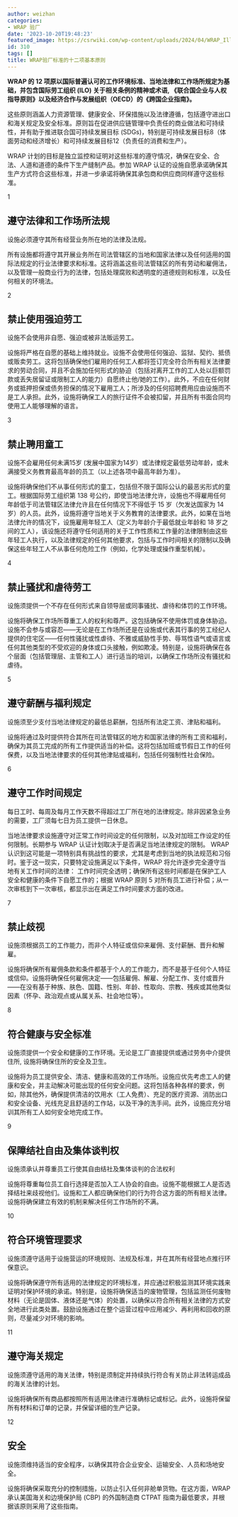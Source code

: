 ```yaml
---
author: weizhan
categories:
- WRAP 验厂
date: '2023-10-20T19:48:23'
featured_image: https://csrwiki.com/wp-content/uploads/2024/04/WRAP_Illustration_12Principles.svg
id: 310
tags: []
title: WRAP验厂标准的十二项基本原则
---
```


**WRAP 的 12 项原以国际普遍认可的工作环境标准、当地法律和工作场所规定为基础，并包含国际劳工组织 (ILO) 关于相关条例的精神或术语,
《联合国企业与人权指导原则》以及经济合作与发展组织（OECD）的《跨国企业指南》。**

这些原则涵盖人力资源管理、健康安全、环保措施以及法律遵循，包括遵守进出口和海关规定及安全标准。原则旨在促进供应链管理中负责任的商业做法和可持续性，并有助于推进联合国可持续发展目标
(SDGs)，特别是可持续发展目标8（体面劳动和经济增长）和可持续发展目标12（负责任的消费和生产）。

WRAP 计划的目标是独立监控和证明对这些标准的遵守情况，确保在安全、合法、人道和道德的条件下生产缝制产品。参加 WRAP
认证的设施自愿承诺确保其生产方式符合这些标准，并进一步承诺将确保其承包商和供应商同样遵守这些标准。

1

## 遵守法律和工作场所法规

设施必须遵守其所有经营业务所在地的法律及法规。

所有设施都将遵守其开展业务所在司法管辖区的当地和国家法律以及任何适用的国际法规定的行业法律要求和标准。这将涵盖这些司法管辖区的所有劳动和雇佣法，以及管理一般商业行为的法律，包括处理腐败和透明度的道德规则和标准，以及任何相关的环境法。

2

## 禁止使用强迫劳工

设施不会使用非自愿、强迫或被非法贩运劳工。

设施将严格在自愿的基础上维持就业。设施不会使用任何强迫、监狱、契约、抵债或贩卖劳工。这将包括确保他们雇用的任何工人都将签订完全符合所有相关法律要求的劳动合同，并且不会施加任何形式的胁迫（包括对离开工作的工人处以巨额罚款或丢失居留证或限制工人的能力）自愿终止他/她的工作）。此外，不应在任何财务或抵押担保或债务担保的情况下雇用工人；所涉及的任何招聘费用应由设施而不是工人承担。此外，设施将确保工人的旅行证件不会被扣留，并且所有书面合同均使用工人能够理解的语言。

3

## 禁止聘用童工

设施不会雇用任何未满15岁 (发展中国家为14岁）或法律规定最低劳动年龄，或未满接受义务教育最高年龄的员工（以上述各项中最高年龄为准）。

设施将确保他们不从事任何形式的童工，包括但不限于国际公认的最恶劣形式的童工。根据国际劳工组织第 138
号公约，即使当地法律允许，设施也不得雇用任何年龄低于司法管辖区法律允许且在任何情况下不得低于 15 岁（欠发达国家为 14
岁）的人员。此外，设施将遵守当地关于义务教育的法律要求。此外，如果在当地法律允许的情况下，设施雇用年轻工人（定义为年龄介于最低就业年龄和 18
岁之间的工人），该设施还将遵守任何适用的关于工作性质和工作量的法律限制由这些年轻工人执行，以及法律规定的任何其他要求，包括与工作时间相关的限制以及确保这些年轻工人不从事任何危险工作（例如，化学处理或操作重型机械）。

4

## 禁止骚扰和虐待劳工

设施须提供一个不存在任何形式来自领导层或同事骚扰、虐待和体罚的工作环境。

设施将确保工作场所尊重工人的权利和尊严。这包括确保不使用体罚或身体胁迫。设施不会参与或容忍——无论是在工作场所还是在设施或代表其行事的劳工经纪人提供的住宅区——任何性骚扰或性虐待、不雅或威胁性手势、辱骂性语气或语言或任何其他类型的不受欢迎的身体或口头接触，例如欺凌。特别是，设施将确保在各个层面（包括管理层、主管和工人）进行适当的培训，以确保工作场所没有骚扰和虐待。

5

## 遵守薪酬与福利规定

设施须至少支付当地法律规定的最低总薪酬，包括所有法定工资、津贴和福利。

设施将通过及时提供符合其所在司法管辖区的地方和国家法律的所有工资和福利，确保为其员工完成的所有工作提供适当的补偿。这将包括加班或节假日工作的任何保费，以及当地法律要求的任何其他津贴或福利，包括任何强制性社会保险。

6

## 遵守工作时间规定

每日工时、每周及每月工作天数不得超过工厂所在地的法律规定。除非因紧急业务的需要，工厂须每七日为员工提供一日休息。

当地法律要求设施遵守对正常工作时间设定的任何限制，以及对加班工作设定的任何限制。长期参与 WRAP 认证计划取决于是否满足当地法律规定的限制。 WRAP
认识到这可能是一项特别具有挑战性的要求，尤其是考虑到当地的执法规范和习俗时。鉴于这一现实，只要特定设施满足以下条件，WRAP
将允许逐步完全遵守当地有关工作时间的法律： 工作时间完全透明；确保所有这些时间都是在保护工人安全和健康的条件下自愿工作的；根据 WRAP 原则 5
对所有员工进行补偿；从一次审核到下一次审核，都显示出在满足工作时间要求方面的改进。

7

## 禁止歧视

设施须根据员工的工作能力，而非个人特征或信仰来雇佣、支付薪酬、晋升和解雇。

设施将确保所有雇佣条款和条件都基于个人的工作能力，而不是基于任何个人特征或信仰。设施将确保任何雇佣决定——包括雇佣、解雇、分配工作、支付或晋升——在没有基于种族、肤色、国籍、性别、年龄、性取向、宗教、残疾或其他类似因素（怀孕、政治观点或从属关系、社会地位等）。

8

## 符合健康与安全标准

设施须提供一个安全和健康的工作环境。无论是工厂直接提供或通过劳务中介提供住所, 设施将确保住所的安全及卫生。

设施将为员工提供安全、清洁、健康和高效的工作场所。设施应优先考虑工人的健康和安全，并主动解决可能出现的任何安全问题。这将包括各种各样的要求，例如，除其他外，确保提供清洁的饮用水（工人免费）、充足的医疗资源、消防出口和安全设备、光线充足且舒适的工作站，以及干净的洗手间。此外，设施应充分培训其所有工人如何安全地完成工作。

9

## 保障结社自由及集体谈判权

设施须承认并尊重员工行使其自由结社及集体谈判的合法权利

设施将尊重每位员工自行选择是否加入工人协会的自由。设施不能根据工人是否选择结社来歧视他们。设施和工人都应确保他们的行为符合这方面的所有相关法律。设施将确保建立有效的机制来解决任何工作场所的不满。

10

## 符合环境管理要求

设施须遵守适用于设施营运的环境规则、法规及标准，并在其所有经营地点推行环保意识。

设施将确保遵守所有适用的法律规定的环境标准，并应通过积极监测其环境实践来证明对保护环境的承诺。特别是，设施将确保适当的废物管理，包括监测任何废物材料（无论是固体、液体还是气体）的处置，以确保以符合所有相关法律的方式安全地进行此类处置。鼓励设施通过在整个运营过程中应用减少、再利用和回收的原则，尽量减少对环境的影响。

11

## 遵守海关规定

设施须遵守适用的海关法律，特别是须制定并持续执行符合有关防止非法转运成品的海关法律的计划。

设施将确保所有商品都按照所有适用法律进行准确标记或标记。此外，设施将保留所有材料和订单的记录，并保留详细的生产记录。

12

## 安全

设施须维持适当的安全程序，以确保其符合企业安全、运输安全、人员和场地安全。

设施将确保采取充分的控制措施，以防止引入任何非舱单货物。在这方面，WRAP 承认美国海关和边境保护局 (CBP) 的外国制造商 CTPAT
指南为最低要求，并根据该原则采用了这些指南。

